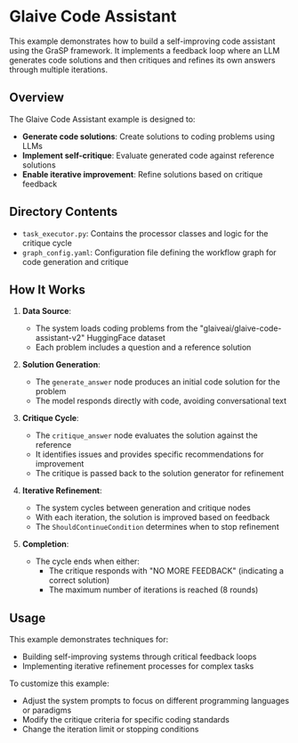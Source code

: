 # Glaive Code Assistant

This example demonstrates how to build a self-improving code assistant using the GraSP framework. It implements a feedback loop where an LLM generates code solutions and then critiques and refines its own answers through multiple iterations.

## Overview

The Glaive Code Assistant example is designed to:

- **Generate code solutions**: Create solutions to coding problems using LLMs
- **Implement self-critique**: Evaluate generated code against reference solutions
- **Enable iterative improvement**: Refine solutions based on critique feedback

## Directory Contents

- `task_executor.py`: Contains the processor classes and logic for the critique cycle
- `graph_config.yaml`: Configuration file defining the workflow graph for code generation and critique

## How It Works

1. **Data Source**:
   - The system loads coding problems from the "glaiveai/glaive-code-assistant-v2" HuggingFace dataset
   - Each problem includes a question and a reference solution

2. **Solution Generation**:
   - The `generate_answer` node produces an initial code solution for the problem
   - The model responds directly with code, avoiding conversational text

3. **Critique Cycle**:
   - The `critique_answer` node evaluates the solution against the reference
   - It identifies issues and provides specific recommendations for improvement
   - The critique is passed back to the solution generator for refinement

4. **Iterative Refinement**:
   - The system cycles between generation and critique nodes
   - With each iteration, the solution is improved based on feedback
   - The `ShouldContinueCondition` determines when to stop refinement

5. **Completion**:
   - The cycle ends when either:
     - The critique responds with "NO MORE FEEDBACK" (indicating a correct solution)
     - The maximum number of iterations is reached (8 rounds)

## Usage

This example demonstrates techniques for:
- Building self-improving systems through critical feedback loops
- Implementing iterative refinement processes for complex tasks

To customize this example:
- Adjust the system prompts to focus on different programming languages or paradigms
- Modify the critique criteria for specific coding standards
- Change the iteration limit or stopping conditions

